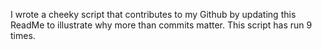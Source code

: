 I wrote a cheeky script that contributes to my Github by updating this ReadMe to illustrate why more than commits matter. This script has run 9 times.